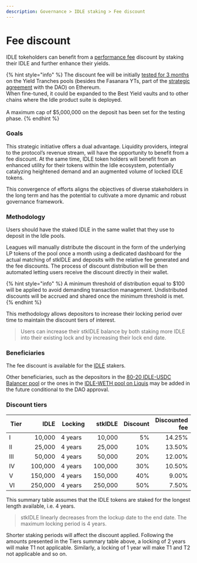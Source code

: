 ```yaml
---
description: Governance > IDLE staking > Fee discount
---
```


# Fee discount

IDLE tokeholders can benefit from a [performance fee](../../../products/fees.md) discount by staking their IDLE and further enhance their yields.

{% hint style="info" %}
The discount fee will be initially [tested for 3 months](https://gov.idle.finance/t/prime-staking-idle-staking-v2/1222) on the Yield Tranches pools (besides the Fasanara YTs, part of the [strategic agreement](https://gov.idle.finance/t/idle-dao-strategic-agreement-fasanara-digital/1173) with the DAO) on Ethereum. \
When fine-tuned, it could be expanded to the Best Yield vaults and to other chains where the Idle product suite is deployed.\
\
A maximum cap of $5,000,000 on the deposit has been set for the testing phase.&#x20;
{% endhint %}

### Goals

This strategic initiative offers a dual advantage. Liquidity providers, integral to the protocol’s revenue stream, will have the opportunity to benefit from a fee discount. At the same time, IDLE token holders will benefit from an enhanced utility for their tokens within the Idle ecosystem, potentially catalyzing heightened demand and an augmented volume of locked IDLE tokens.

This convergence of efforts aligns the objectives of diverse stakeholders in the long term and has the potential to cultivate a more dynamic and robust governance framework.

### Methodology

Users should have the staked IDLE in the same wallet that they use to deposit in the Idle pools.

Leagues will manually distribute the discount in the form of the underlying LP tokens of the pool once a month using a dedicated dashboard for the actual matching of stkIDLE and deposits with the relative fee generated and the fee discounts. The process of discount distribution will be then automated letting users receive the discount directly in their wallet.

{% hint style="info" %}
A minimum threshold of distribution equal to $100 will be applied to avoid demanding transaction management. Undistributed discounts will be accrued and shared once the minimum threshold is met.
{% endhint %}

This methodology allows depositors to increase their locking period over time to maintain the discount tiers of interest.

> Users can increase their stkIDLE balance by both staking more IDLE into their existing lock and by increasing their lock end date.

### Beneficiaries

The fee discount is available for the [IDLE](https://etherscan.io/token/0x875773784Af8135eA0ef43b5a374AaD105c5D39e) stakers.

Other beneficiaries, such as the depositors in the [80-20 IDLE-USDC Balancer pool](https://app.balancer.fi/#/ethereum/pool/0x158e0fbc2271e1dcebadd365a22e2b4dd173c0db0002000000000000000005a5) or the ones in the [IDLE-WETH pool on Liquis](https://bunni.pro/pools/ethereum/0x79e42a2bb91a0f9118e2b5231958c1eaefce390c) may be added in the future conditional to the DAO approval.&#x20;

### Discount tiers

<table><thead><tr><th width="102">Tier</th><th width="121" align="right">IDLE</th><th width="118">Locking</th><th width="119" align="right">stkIDLE</th><th align="right">Discount</th><th align="right">Discounted fee</th></tr></thead><tbody><tr><td>I</td><td align="right">10,000</td><td>4 years</td><td align="right">10,000</td><td align="right">5%</td><td align="right">14.25%</td></tr><tr><td>II</td><td align="right">25,000</td><td>4 years</td><td align="right">25,000</td><td align="right">10%</td><td align="right">13.50%</td></tr><tr><td>III</td><td align="right">50,000</td><td>4 years</td><td align="right">50,000</td><td align="right">20%</td><td align="right">12.00%</td></tr><tr><td>IV</td><td align="right">100,000</td><td>4 years</td><td align="right">100,000</td><td align="right">30%</td><td align="right">10.50%</td></tr><tr><td>V</td><td align="right">150,000</td><td>4 years</td><td align="right">150,000</td><td align="right">40%</td><td align="right">9.00%</td></tr><tr><td>VI</td><td align="right">250,000</td><td>4 years</td><td align="right">250,000</td><td align="right">50%</td><td align="right">7.50%</td></tr></tbody></table>

This summary table assumes that the IDLE tokens are staked for the longest length available, i.e. 4 years.

> stkIDLE linearly decreases from the lockup date to the end date. The maximum locking period is 4 years.

Shorter staking periods will affect the discount applied. Following the amounts presented in the Tiers summary table above, a locking of 2 years will make T1 not applicable. Similarly, a locking of 1 year will make T1 and T2 not applicable and so on.
